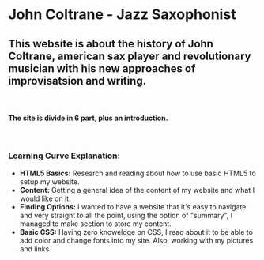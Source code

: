 # **John Coltrane - Jazz Saxophonist**
## This website is about the history of John Coltrane, american sax player and revolutionary musician with his new approaches of improvisatsion and writing.  
<br>

#### The site is divide in 6 part, plus an introduction.
<br>

### Learning Curve Explanation: <br>

- **HTML5 Basics:** Research and reading about how to use basic HTML5 to setup my website.
- **Content:** Getting a general idea of the content of my website and what I would like on it.
- **Finding Options:** I wanted to have a website that it's easy to navigate and very straight to all the point, using the option of "summary", I managed to make section to store my content.
- **Basic CSS:** Having zero knoweldge on CSS, I read about it to be able to add color and change fonts into my site. Also, working with my pictures and links.
